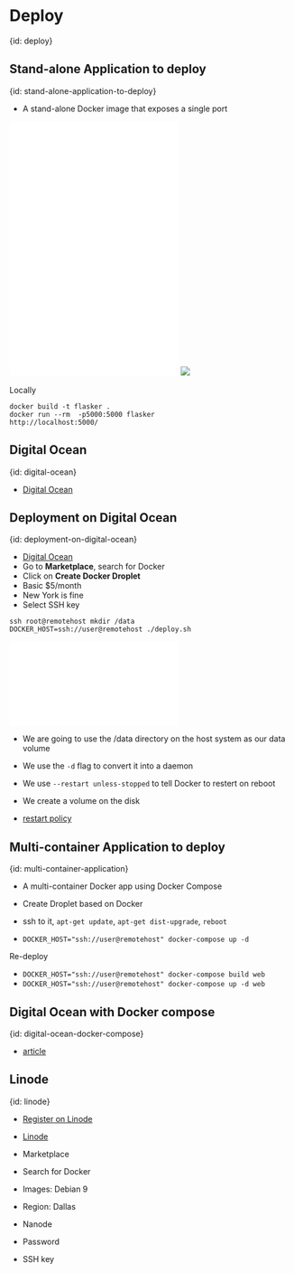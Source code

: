 # Deploy
{id: deploy}

## Stand-alone Application to deploy
{id: stand-alone-application-to-deploy}

* A stand-alone Docker image that exposes a single port

![](examples/deploy-stand-alone-python/app.py)
![](examples/deploy-stand-alone-python/test_app.py)
![](examples/deploy-stand-alone-python/requirements.txt)
![](examples/deploy-stand-alone-python/Dockerfile)

Locally

```
docker build -t flasker .
docker run --rm  -p5000:5000 flasker
http://localhost:5000/
```

## Digital Ocean
{id: digital-ocean}

* [Digital Ocean](https://www.digitalocean.com/?refcode=0d4cc75b3a74)

## Deployment on Digital Ocean
{id: deployment-on-digital-ocean}


* [Digital Ocean](https://cloud.digitalocean.com/)
* Go to **Marketplace**, search for Docker
* Click on **Create Docker Droplet**
* Basic $5/month
* New York is fine
* Select SSH key

```
ssh root@remotehost mkdir /data
DOCKER_HOST=ssh://user@remotehost ./deploy.sh
```

![](examples/deploy-stand-alone-python/deploy.sh)

* We are going to use the /data directory on the host system as our data volume

* We use the `-d` flag to convert it into a daemon
* We use `--restart unless-stopped` to tell Docker to restert on reboot
* We create a volume on the disk


* [restart policy](https://docs.docker.com/config/containers/start-containers-automatically/)

## Multi-container Application to deploy
{id: multi-container-application}

* A multi-container Docker app using Docker Compose

* Create Droplet based on Docker
* ssh to it, `apt-get update`,  `apt-get dist-upgrade`, `reboot`
* `DOCKER_HOST="ssh://user@remotehost" docker-compose up -d`

Re-deploy

* `DOCKER_HOST="ssh://user@remotehost" docker-compose build web`
* `DOCKER_HOST="ssh://user@remotehost" docker-compose up -d web`

## Digital Ocean with Docker compose
{id: digital-ocean-docker-compose}

* [article](https://www.docker.com/blog/how-to-deploy-on-remote-docker-hosts-with-docker-compose/)


## Linode
{id: linode}

* [Register on Linode](https://www.linode.com/?r=cccf1376edd5c6f0b8eccb97e0741a1f24584e43)


* [Linode](https://cloud.linode.com/)
* Marketplace
* Search for Docker
* Images: Debian 9
* Region: Dallas
* Nanode
* Password
* SSH key

